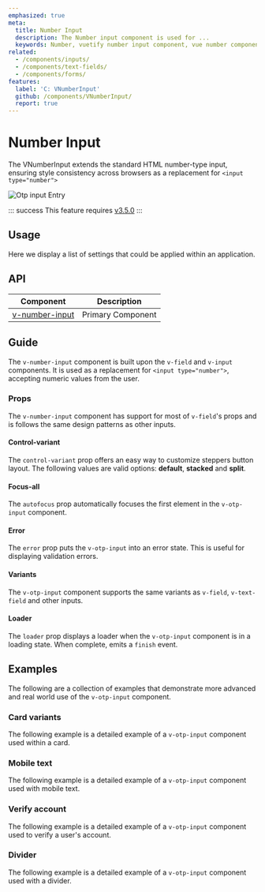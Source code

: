 ```yaml
---
emphasized: true
meta:
  title: Number Input
  description: The Number input component is used for ...
  keywords: Number, vuetify number input component, vue number component
related:
  - /components/inputs/
  - /components/text-fields/
  - /components/forms/
features:
  label: 'C: VNumberInput'
  github: /components/VNumberInput/
  report: true
---
```


# Number Input

The VNumberInput extends the standard HTML number-type input, ensuring style consistency across browsers as a replacement for `<input type="number">`

![Otp input Entry](https://cdn.vuetifyjs.com/docs/images/components/v-otp-input/v-otp-input-entry.png)

<page-features />

::: success
This feature requires [v3.5.0](/introduction/roadmap/#v3-5)
:::

## Usage

Here we display a list of settings that could be applied within an application.

<usage name="v-number-input" />

<entry />

## API

| Component | Description |
| - | - |
| [v-number-input](/api/v-number-input/) | Primary Component |

<api-inline hide-links />

## Guide

The `v-number-input` component is built upon the `v-field` and `v-input` components. It is used as a replacement for `<input type="number">`, accepting numeric values from the user.

### Props

The `v-number-input` component has support for most of `v-field`'s props and is follows the same design patterns as other inputs.

#### Control-variant

The `control-variant` prop offers an easy way to customize steppers button layout. The following values are valid options: **default**, **stacked** and **split**.

<example file="v-number-input/prop-control-variant" />

#### Focus-all

The `autofocus` prop automatically focuses the first element in the `v-otp-input` component.

<example file="v-otp-input/prop-focus-all" />

#### Error

The `error` prop puts the `v-otp-input` into an error state. This is useful for displaying validation errors.

<example file="v-otp-input/prop-error" />

#### Variants

The `v-otp-input` component supports the same variants as `v-field`, `v-text-field` and other inputs.

<example file="v-otp-input/prop-variant" />

#### Loader

The `loader` prop displays a loader when the `v-otp-input` component is in a loading state. When complete, emits a `finish` event.

<example file="v-otp-input/prop-loader" />

## Examples

The following are a collection of examples that demonstrate more advanced and real world use of the `v-otp-input` component.

### Card variants

The following example is a detailed example of a `v-otp-input` component used within a card.

<example file="v-otp-input/misc-card" />

### Mobile text

The following example is a detailed example of a `v-otp-input` component used with mobile text.

<example file="v-otp-input/misc-mobile" />

### Verify account

The following example is a detailed example of a `v-otp-input` component used to verify a user's account.

<example file="v-otp-input/misc-verify" />

### Divider

The following example is a detailed example of a `v-otp-input` component used with a divider.

<example file="v-otp-input/misc-divider" />
